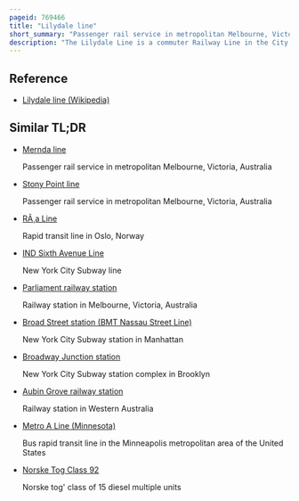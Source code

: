 ```yaml
---
pageid: 769466
title: "Lilydale line"
short_summary: "Passenger rail service in metropolitan Melbourne, Victoria, Australia"
description: "The Lilydale Line is a commuter Railway Line in the City of Melbourne, Victoria, Australia. Operated by Metro Trains Melbourne, it is the City's sixth-longest metropolitan Railway Line at 37. 8 kilometres . The Line runs from Flinders street Station in central Melbourne to lilydale Station in the East serving 27 Stations via Burnley Box Hill Ringwood and Croydon. The Line operates for approximately 19 Hours a Day with 24 Hour Service available on Friday and saturday Nights. During peak Hours, Headways of up to 15 Minutes are operated, with Services every 20–30 Minutes during off-peak Hours. Trains on the lilydale Line run in two three-car Formations of x'trapolis 100 Trains."
---
```


## Reference

- [Lilydale line (Wikipedia)](https://en.wikipedia.org/?curid=769466)

## Similar TL;DR

- [Mernda line](/tldr/en/mernda-line)

  Passenger rail service in metropolitan Melbourne, Victoria, Australia

- [Stony Point line](/tldr/en/stony-point-line)

  Passenger rail service in metropolitan Melbourne, Victoria, Australia

- [RÃ¸a Line](/tldr/en/ra-line)

  Rapid transit line in Oslo, Norway

- [IND Sixth Avenue Line](/tldr/en/ind-sixth-avenue-line)

  New York City Subway line

- [Parliament railway station](/tldr/en/parliament-railway-station)

  Railway station in Melbourne, Victoria, Australia

- [Broad Street station (BMT Nassau Street Line)](/tldr/en/broad-street-station-bmt-nassau-street-line)

  New York City Subway station in Manhattan

- [Broadway Junction station](/tldr/en/broadway-junction-station)

  New York City Subway station complex in Brooklyn

- [Aubin Grove railway station](/tldr/en/aubin-grove-railway-station)

  Railway station in Western Australia

- [Metro A Line (Minnesota)](/tldr/en/metro-a-line-minnesota)

  Bus rapid transit line in the Minneapolis metropolitan area of the United States

- [Norske Tog Class 92](/tldr/en/norske-tog-class-92)

  Norske tog' class of 15 diesel multiple units
